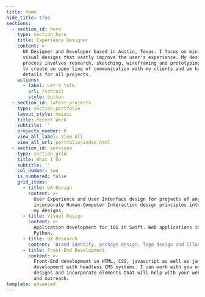 ```yaml
---
title: Home
hide_title: true
sections:
  - section_id: hero
    type: section_hero
    title: Experience Designer
    content: >-
      UX Designer and Developer based in Austin, Texas. I focus on minimalist
      visual designs that vastly improve the user's experience. My design
      process involves research, sketching, wireframing and prototyping. I aim
      to create an open line of communication with my clients and am keen on the
      details for all projects.
    actions:
      - label: Let's talk
        url: /contact
        style: button
  - section_id: latest-projects
    type: section_portfolio
    layout_style: mosaic
    title: Recent Work
    subtitle: ''
    projects_number: 6
    view_all_label: View All
    view_all_url: portfolio/index.html
  - section_id: services
    type: section_grid
    title: What I Do
    subtitle: ''
    col_number: two
    is_numbered: false
    grid_items:
      - title: UX Design
        content: >-
          User Experience and User Interface design for projects of any size. I
          incorporate Human-Computer Interaction design principles into all of
          my designs.
      - title: Visual Design
        content: >-
          Application development for iOS in Swift. Web applications in C++ and
          Python.
      - title: UX Research
        content: 'Brand identity, package design, logo design and illustrations.'
      - title: Front-End Development
        content: >-
          Front-End development in HTML, CSS, javascript as well as jamstack
          development with headless CMS systems. I can work with you on existing
          designs and incorporate elements that will help with your websites SEO
          and outreach.
template: advanced
---
```

